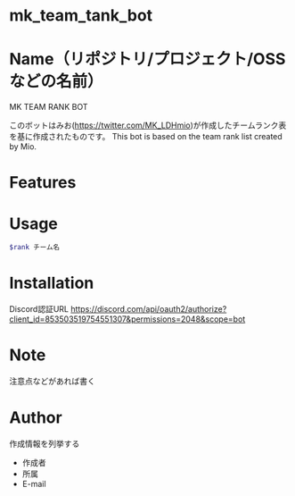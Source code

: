 # mk_team_tank_bot
# Name（リポジトリ/プロジェクト/OSSなどの名前）
 
MK TEAM RANK BOT
 
このボットはみお(https://twitter.com/MK_LDHmio)が作成したチームランク表を基に作成されたものです。
This bot is based on the team rank list created by Mio.

# Features
 


# Usage
 

 
```bash
$rank チーム名
```
 
# Installation
 
Discord認証URL
https://discord.com/api/oauth2/authorize?client_id=853503519754551307&permissions=2048&scope=bot
 

 
# Note
 
注意点などがあれば書く
 
# Author
 
作成情報を列挙する
 
* 作成者
* 所属
* E-mail
 
